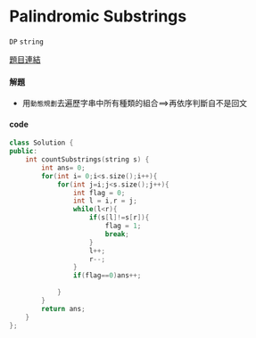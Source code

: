 # Palindromic Substrings

`DP` `string`

[題目連結]()


#### 解題

* 用`動態規劃`去遍歷字串中所有種類的組合==>再依序判斷自不是回文


#### code 


```cpp
class Solution {
public:
    int countSubstrings(string s) {
        int ans= 0;
        for(int i= 0;i<s.size();i++){
            for(int j=i;j<s.size();j++){
                int flag = 0;
                int l = i,r = j;
                while(l<r){
                    if(s[l]!=s[r]){
                        flag = 1;
                        break;
                    }
                    l++;
                    r--;
                }
                if(flag==0)ans++;
                
            }
        }
        return ans;
    }
};
```
